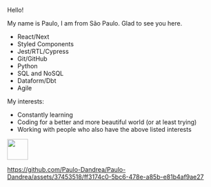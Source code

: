 
Hello! 

My name is Paulo, I am from São Paulo. Glad to see you here.

- React/Next
- Styled Components
- Jest/RTL/Cypress
- Git/GitHub
- Python
- SQL and NoSQL
- Dataform/Dbt
- Agile



My interests:
- Constantly learning
- Coding for a better and more beautiful world (or at least trying)
- Working with people who also have the above listed interests

<a href="https://www.linkedin.com/in/paulo-dandrea/" target="_blank">
  <img src="https://i.ibb.co/Kx2GSrT/linkedin.png" width="48px" height="48px">
</a>


https://github.com/Paulo-Dandrea/Paulo-Dandrea/assets/37453518/ff3174c0-5bc6-478e-a85b-e81b4af9ae27
